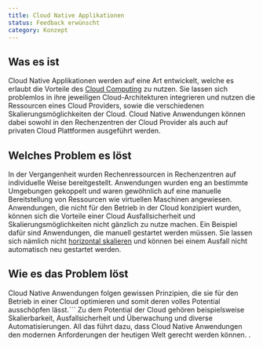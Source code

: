 ```yaml
---
title: Cloud Native Applikationen
status: Feedback erwünscht
category: Konzept
---
```


## Was es ist

Cloud Native Applikationen werden auf eine Art entwickelt, welche es erlaubt die Vorteile des [Cloud Computing](/cloud-computing/) zu nutzen.
Sie lassen sich problemlos in ihre jeweiligen Cloud-Architekturen integrieren und nutzen die Ressourcen eines Cloud Providers, sowie die verschiedenen Skalierungsmöglichkeiten der Cloud. 
Cloud Native Anwendungen können dabei sowohl in den Rechenzentren der Cloud Provider als auch auf privaten Cloud Plattformen ausgeführt werden.  

## Welches Problem es löst

In der Vergangenheit wurden Rechenressourcen in Rechenzentren auf individuelle Weise bereitgestellt. 
Anwendungen wurden eng an bestimmte Umgebungen gekoppelt und waren gewöhnlich auf eine manuelle Bereitstellung von Ressourcen wie virtuellen Maschinen angewiesen.
Anwendungen, die nicht für den Betrieb in der Cloud konzipiert wurden, können sich die Vorteile einer Cloud Ausfallsicherheit und Skalierungsmöglichkeiten nicht gänzlich zu nutze machen. 
Ein Beispiel dafür sind Anwendungen, die manuell gestartet werden müssen. Sie lassen sich nämlich nicht [horizontal skalieren](/horizontal-scaling/) und können bei einem Ausfall nicht automatisch neu gestartet werden. 

## Wie es das Problem löst

Cloud Native Anwendungen folgen gewissen Prinzipien, die sie für den Betrieb in einer Cloud optimieren und somit deren volles Potential ausschöpfen lässt.```
Zu dem Potential der Cloud gehören beispielsweise Skalierbarkeit, Ausfallsicherheit und Überwachung und diverse Automatisierungen. All das führt dazu, dass Cloud Native Anwendungen den modernen Anforderungen der heutigen Welt gerecht werden können. . 
